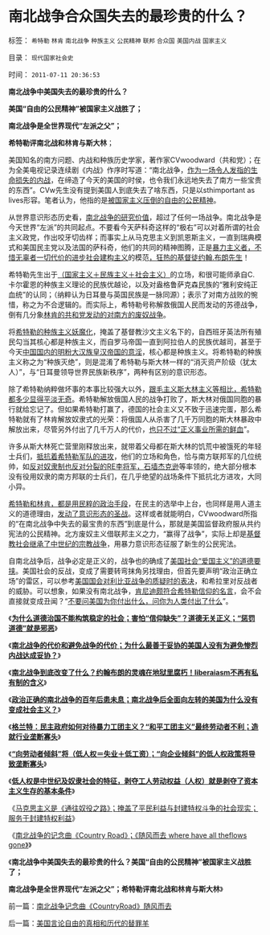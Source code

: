 # 南北战争合众国失去的最珍贵的什么？

标签： `希特勒` `林肯` `南北战争` `种族主义` `公民精神` `联邦` `合众国` `美国内战` `国家主义` 

目录： `现代国家社会史`

时间： `2011-07-11 20:36:53`

**南北战争中美国失去的最珍贵的什么？**

**美国“自由的公民精神”被国家主义战胜了；**

**南北战争是全世界现代“左派之父”；**

**希特勒评南北战和林肯与斯大林**；

美国知名的南方问题、内战和种族历史学家，著作家CVwoodward（共和党）；在为全美电视记录连续剧《内战》作序时写道：“南北战争，[作为一场令人发指的生命损失的内战](../../../2011/7/9/南北战争的代价和妥协的对价.md)，在缔造了今天的美国的时侯，也令我们永远地失去了南方一些宝贵的东西”。CVw先生没有提到美国人到底失去了啥东西，只是以sthimportant as lives形容。笔者认为，他指的是[被国家主义压倒的自由的公民精神](../../../2011/5/10/美国政治“多地区制”而非“多党制”.md)。

从世界意识形态历史看，[南北战争的研究价值](../../../2011/7/9/政治正确的南北战争是否做错了什么？.md)，超过了任何一场战争。南北战争是今天世界“左派”的共同起点。不要看今天萨科奇这样的“极右”可以对着所谓的社会主义政党，作出咬牙切齿样；而事实上从马克思主义到凯恩斯主义，一直到瑞典模式和美国民主党以及法国的萨科奇，他们的共同的精神图腾，正是[暴力主义者，不惜无辜者一切代价的进步社会建构主义](../../../2011/2/19/“民主革命派”的马克思主义暴民习性.md)的模范[，狂热的基督徒约翰.布朗先生](../../../2011/7/9/战犯约翰.布朗的灵魂在地狱里腐烂!.md)！

希特勒先生出于[（国家主义＋民族主义＋社会主义）](../../../2011/7/9/战犯约翰.布朗的灵魂在地狱里腐烂!.md)的立场，和很可能师承自C.卡尔霍恩的种族主义理论的民族优越论，以及对盎格鲁萨克森民族的“雅利安纯正血统”的认同；（纳粹认为日耳曼与英国民族是一脉同源）；表示了对南方战败的惋惜，称之为不合逻辑的。而实际上，希特勒号称解救俄国人民而发动的苏德战争，倒有几分象[林肯的共和党发动的对南方的废奴战争](../../../2011/7/8/南北战争无关正义；“惩罚道德”就是邪恶.md)。

将[希特勒的种族主义妖魔化](../../../2011/3/12/“妖魔化希特勒”掩盖了危险的社会规律.md)，掩盖了基督教沙文主义名下的，自西班牙英法所有殖民勾当其核心都是种族主义，而自罗马帝国一直到阿拉伯人的民族优越司，甚至于今天[中国国内的明粉大汉族皇汉帝国的意淫](../../../2010/6/2/历史意识形态，驳论容易立论难.md)，核心都是种族主义。将希特勒的种族主义称之为“种族灭绝”，则是混淆了希特勒与斯大林一样的“消灭资产阶级（犹太人）”，与“日耳曼领导世界民族新秩序”，两种有区别的意识形态。

除了希特勒纳粹做坏事的本事比较强大以外，[跟毛主义斯大林主义等相比，希特勒都多少显得平淡无奇](http://darthvad.blog.sohu.com/174672099.html)。希特勒解放俄国人民的战争打败了，斯大林对俄国同胞的暴行就给忘记了。但如果希特勒打赢了，德国的社会主义又不致于迅速完蛋，那么希特勒就有了林肯解放奴隶式的光荣：将俄国人从杀害了几千万同胞的斯大林暴政中解放出来，尽管另外付出了几千万人的代价，[也只不过“正义事业所需的鲜血](../../../2011/2/22/中国传统文化愚昧的社会建构主义.md)”。

许多从斯大林死亡营里刚释放出来，就带着父母都在斯大林的饥荒中被饿死的年轻士兵们，[抵抗着希特勒军队的进攻](../../../2009/12/13/希特勒德国低效地浪费了百年市场经济的积累.md)，他们的立场和角色，恰与南方联邦军的几位统帅，如[反对奴隶制也反对分裂的RE李将军，石墙杰克逊](../../../2009/12/13/希特勒德国低效地浪费了百年市场经济的积累.md)等率领的，绝大部分根本没有役用奴隶的南方邦联的士兵们，在几乎绝望的战场条件下抵抗北方进攻，大同小异。

[希特勒和林肯，都是用民粹的政治手段](../../../2009/6/29/法式民主可能方便了民粹希特勒上台.md)，在民主的选举中上台，也同样是用人道主义的道德理由，[发动了意识形态的圣战](../../../2011/7/8/南北战争无关正义；“惩罚道德”就是邪恶.md)。这样或者就能明白，CVwoodward所指的“在南北战争中失去的最宝贵的东西”到底是什么，那就是美国监督政府服从共约宪法的公民精神。北方废奴主义借联邦主义之力，“赢得了战争”，实际上却是[基督教社会继承了中世纪的宗教战争](../../../2010/11/19/基督教罗马“统一思想”空前残酷，越来越残酷.md)，用暴力意识形态征服了新生的公民宪法。

自南北战争后，战争必定是正义的，战争也的确成了[美国社会“爱国主义”的道德要挟](../../../2010/6/3/罗马安东尼王朝经济规模是宋朝的3－6倍.md)。美国社会的反战，变成了需要转弯抹角另找理由，但首先要声明“政治正确立场”的雷区，可以参考[美国国会对利比亚战争的质疑时的表决](../../../2011/4/23/法治弥合社会；人治制造分裂.md)，和希拉里对反战者的威胁。可以想象，如果没有南北战争，[肯尼迪颇符合希特勒信仰的名言](../../../2008/7/26/什么是生产的价值？揭示《资本论》的关键性错误.md)，会不会直接就变成丑闻？“[不要问美国为你付出什么，问你为人类付出了什么](../../../2009/7/28/不要问国家对你做了什么，要问你为国家做了什么.md)”。

《[**为什么道德治国不能构筑稳定的社会；害怕“信仰缺失”？道德无关正义；“惩罚道德”就是邪恶**](../../../2011/7/8/南北战争无关正义；“惩罚道德”就是邪恶.md)》

《[**南北战争的代价和避免战争的代价；为什么最善于妥协的美国人没有为避免惨烈内战达成妥协？**](../../../2011/7/9/南北战争的代价和妥协的对价.md)》

《[**南北战争到底改变了什么？约翰布朗的灵魂在地狱里腐朽！liberaiasm不再有私有制的含义**](../../../2011/7/9/战犯约翰.布朗的灵魂在地狱里腐烂!.md)》

《[**政治正确的南北战争的百年后患未息；南北战争后全面向左转的美国为什么没有变成社会主义？**](../../../2011/7/9/政治正确的南北战争是否做错了什么？.md)》

《[**格兰特：民主政府如何对待暴力工团主义？“和平工团主义”最终劳动者不利；造就行业垄断寡头**](../../../2011/7/10/工团主义造就行政垄断寡头.md)》

《[**“向劳动者倾斜”将（低人权＝失业＋低工资）；“向企业倾斜”的低人权政策将导致垄断寡头**](../../../2011/7/10/“向劳动者倾斜”将（低人权＝失业＋低工资）.md)》

《[**低人权是中世纪及奴隶社会的特征，剥夺工人劳动权益（人权）就是剥夺了资本主义生存的基本条件**](../../../2011/7/10/中世纪及奴隶社会的特征.md)》

《[马克思主义是《通往奴役之路》；掩盖了平民利益与封建特权斗争的社会现实；服务于封建特权利益](../../../2011/7/10/彻头彻尾的《通往奴役之路》.md)》

《[南北战争的记念曲《Country Road》；《随风而去 where have all theflows gone》](../../../2011/7/11/南北战争记念曲《CountryRoad》随风而去.md)》

《**南北战争中美国失去的最珍贵的什么？美国“自由的公民精神”被国家主义战胜了；**

**南北战争是全世界现代“左派之父”；希特勒评南北战和林肯与斯大林**》



前一篇：[南北战争记念曲《CountryRoad》随风而去](../../../2011/7/11/南北战争记念曲《CountryRoad》随风而去.md)

后一篇：[美国言论自由的真相和历代的替罪羊](../../../2011/7/11/美国言论自由的真相和历代的替罪羊.md)